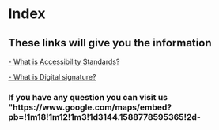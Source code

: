 <html>
  <head>
    <meta charset="utf 8">
    <title>Index</title>
    
  </head>
  <body>
  <h1> Index</h1>
  <h2> These links will give you the information</h2>
  <a href="Accessibility-Standards.html" > - What is Accessibility Standards? </a>
 
  <a href="Digital-Signature.html" > - What is Digital signature? </a> 
 
 <h3> If you have any question you can visit us
 "https://www.google.com/maps/embed?pb=!1m18!1m12!1m3!1d3144.1588778595365!2d-
  </body>
</html>
    
  
    
